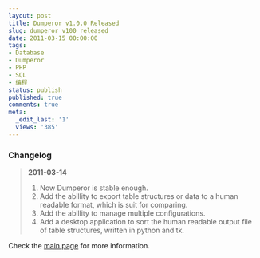 ```yaml
---
layout: post
title: Dumperor v1.0.0 Released
slug: dumperor v100 released
date: 2011-03-15 00:00:00
tags:
- Database
- Dumperor
- PHP
- SQL
- 编程
status: publish
published: true
comments: true
meta:
  _edit_last: '1'
  views: '385'
---
```

<h3>Changelog</h3>

<blockquote>
<strong>2011-03-14</strong>
<ol>
	<li>Now Dumperor is stable enough.</li>
	<li>Add the abillity to export table structures or data to a human readable format, which is suit for comparing.</li>
	<li>Add the abillity to manage multiple configurations.</li>
	<li>Add a desktop application to sort the human readable output file of table structures, written in python and tk.</li>
</ol>
</blockquote>

Check the <a href="http://0x3f.org/?p=1617">main page</a> for more information.
